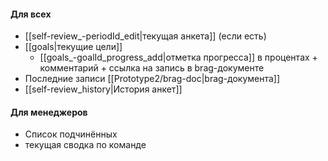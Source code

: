 #### Для всех
- [[self-review_-periodId_edit|текущая анкета]] (если есть)
- [[goals|текущие цели]]
	- [[goals_-goalId_progress_add|отметка прогресса]] в процентах + комментарий + ссылка на запись в brag-документе
- Последние записи [[Prototype2/brag-doc|brag-документа]]
- [[self-review_history|История анкет]]

#### Для менеджеров
- Список подчинённых
- текущая сводка по команде